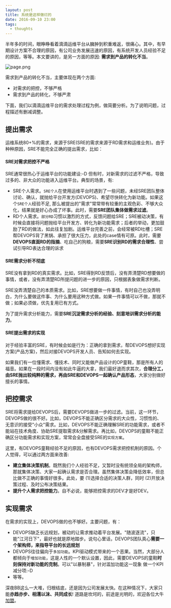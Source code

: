 ```yaml
---
layout: post
title: 系统是这样做烂的
date: 2016-09-10 23:00
tags:
  - thoughts
---
```


半年多的时间，眼睁睁看着滴滴运维平台从臃肿到积重难返，很痛心。其中，有早期设计方案不合理的原因，有公司业务发展迅速的原因，有系统开发人员经验不足的原因，等等。本文要讲的，是另一方面的原因: **需求到产品的转化不当**。

![page.png](https://raw.githubusercontent.com/niean/niean.github.io/master/images/20160910/page.png)

需求到产品的转化不当，主要体现在两个方面:

+ 对需求的把控，不够严格
+ 需求到产品的转化，不够严肃

下面，我们以滴滴运维平台的需求处理过程为例，做简要分析。为了说明问题，过程描述有删减调整。



## 提出需求
运维系统80+%的需求，来源于SRE(SRE的需求来源于RD需求和运维业务)。由于种种原因，SRE不能完全正确的提出需求，比如：

#### SRE对需求把控不严格
SRE通常很热心于运维平台的功能建设:-D 但有时，对新需求的过滤不严格，导致过多的、非大众的功能进入运维平台。典型的场景，有:

+ SRE个人需求。`SRE个人`在使用运维平台时遇到了一些问题，未经SRE团队整体讨论、确认，就抛给平台开发方(DEVOPS)、希望尽快转化为新功能。如果这个`SRE个人`经验不足, 那么被提出的"需求"常常带有较重的主观色彩、不够大众化，结果就是好心办成了坏事。此时，需要**SRE团队集体做需求过滤**。
+ RD个人需求。`部分RD`习惯以激烈的方式，反馈问题给SRE；SRE被动决策，有时候会直接将问题抛给平台开发方、转化为新功能需求；后者的举动，更加鼓励了RD的做法，如此往复加剧。运维平台完善之前，会经常被RD吐槽；SRE帮DEVOPS背了黑锅、承担了很大压力，此处的case情有可原。此时，需要**DEVOPS直面RD的指摘**、吃自己的狗粮，需要**SRE识别RD的需求合理性**、尝试引导RD表达合理的诉求

#### SRE需求分析不彻底
SRE没有拿到RD的真实需求。比如，SRE得到RD反馈后，没有弄清楚RD想要做的事情，或者，没有弄清楚RD所提问题的进一步的原因，只根据表象做需求判断。

SRE没弄清楚自己的本质需求。比如，SRE想要做一件事情，有时自己也没弄明白，为什么要做这件事、为什么要用这种方式做。如果一件事情可以不做，那就不做；如果必须做，优先复用已有方式。

为了提升需求分析能力，需要**SRE沉淀需求分析的经验、刻意培训需求分析的能力**。

#### SRE提出需求的实现
对于经验丰富的SRE，有时候会如是行为：正确的拿到需求，帮DEVOPS想好实现方案(产品方案)，然后对接DEVOPS开发人员、告知如何去实现。

如果我们有一位懂需求、懂技术、同时又能做产品设计的OP童鞋，那是所有人的福音。如果在一段时间内没有如此牛逼的大拿，我们最好退而求其次，**合理分工，由SRE抛出较纯粹的需求，再由SRE和DEVOPS一起确认产品形态**，大家分别做好擅长的事情。



## 把控需求
SRE将需求提给DEVOPS后，需要DEVOPS做进一步的过滤。当前，这一环节，DEVOPS做的很不好。比如，DEVOPS不能正确区分需求的大众性，习惯性的、无意识的接受"小众"需求。比如，DEVOPS不能正确理解SRE的功能需求，或者不能站在技术角度、协助SRE提取需求&分解需求。再比如，DEVOPS的童鞋不能正确区分功能需求和实现方案，常常会全盘接受SRE的`实现方案`。

这里，有DEVOPS童鞋经验不足的原因，也有DEVOPS需求把控机制的原因。个人觉得，可以通过两方面来改善:

+ **建立集体决策机制**。既然我们个人经验不足，又暂时没有统领全局的架构师，那就集体决策、大家一起确认需求是否合理。虽然集体决策会降低效率，但总比做不正确的事情好很多。此处，要 (1)选择合适的决策人群，同时 (2)开放决策过程、及时公布决策结果。
+ **提升个人需求把控能力**。自不必说，能够把控需求的DEV才是好DEV。


## 实现需求
在需求的实现上，DEVOPS做的也不够好。主要问题，有：

+ DEVOPS缺乏长远规划，被动的让需求推动着平台发展。"随波逐流"，只能"江河日下"，最好也就是原地踏步。说句心里话，DEVOPS团队真心**需要一个架构师，来指导平台的长远规划**
+ DEVOPS往往偏向于`多加功能`。KPI驱动模式带来的一个恶果。当然，大部分人都倾向于`增加功能`，这是人性的一个默认设置，因此，需要DEVOPS的童鞋**时刻保持对新功能的克制**。可以"以暴制暴"，针对滥加功能这一现象 做一个KPI减分项:-D
+ 等等。


深夜BB这么一大堆，归根结底，还是因为公司发展太快。在这种情况下，大家只能**亦趋亦步、相濡以沫、共同成长**! 道路是坎坷的，前途是光明的，欢迎各位大牛[加盟](niean.sail@gmail.com)。
